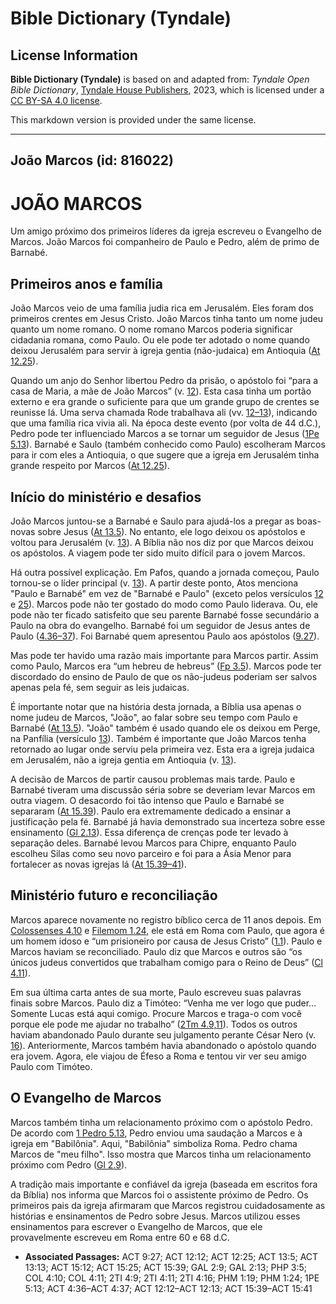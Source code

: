 # Bible Dictionary (Tyndale)

## License Information

**Bible Dictionary (Tyndale)** is based on and adapted from: _Tyndale Open Bible Dictionary_, [Tyndale House Publishers](https://tyndaleopenresources.com/), 2023, which is licensed under a [CC BY-SA 4.0 license](https://creativecommons.org/licenses/by-sa/4.0/legalcode.en).

This markdown version is provided under the same license.



--------------------------------

## João Marcos (id: 816022)

JOÃO MARCOS
===========

Um amigo próximo dos primeiros líderes da igreja escreveu o Evangelho de Marcos. João Marcos foi companheiro de Paulo e Pedro, além de primo de Barnabé.

Primeiros anos e família
------------------------

João Marcos veio de uma família judia rica em Jerusalém. Eles foram dos primeiros crentes em Jesus Cristo. João Marcos tinha tanto um nome judeu quanto um nome romano. O nome romano Marcos poderia significar cidadania romana, como Paulo. Ou ele pode ter adotado o nome quando deixou Jerusalém para servir à igreja gentia (não\-judaica) em Antioquia ([At 12\.25](https://ref.ly/Acts12:25)).

Quando um anjo do Senhor libertou Pedro da prisão, o apóstolo foi “para a casa de Maria, a mãe de João Marcos” (v. [12](https://ref.ly/Acts12:12)). Esta casa tinha um portão externo e era grande o suficiente para que um grande grupo de crentes se reunisse lá. Uma serva chamada Rode trabalhava ali (vv. [12–13](https://ref.ly/Acts12:12-Acts12:13)), indicando que uma família rica vivia ali. Na época deste evento (por volta de 44 d.C.), Pedro pode ter influenciado Marcos a se tornar um seguidor de Jesus ([1Pe 5\.13](https://ref.ly/1Pet5:13)). Barnabé e Saulo (também conhecido como Paulo) escolheram Marcos para ir com eles a Antioquia, o que sugere que a igreja em Jerusalém tinha grande respeito por Marcos ([At 12\.25](https://ref.ly/Acts12:25)).

Início do ministério e desafios
-------------------------------

João Marcos juntou\-se a Barnabé e Saulo para ajudá\-los a pregar as boas\-novas sobre Jesus ([At 13\.5](https://ref.ly/Acts13:5)). No entanto, ele logo deixou os apóstolos e voltou para Jerusalém (v. [13](https://ref.ly/Acts13:13)). A Bíblia não nos diz por que Marcos deixou os apóstolos. A viagem pode ter sido muito difícil para o jovem Marcos.

Há outra possível explicação. Em Pafos, quando a jornada começou, Paulo tornou\-se o líder principal (v. [13](https://ref.ly/Acts13:13)). A partir deste ponto, Atos menciona "Paulo e Barnabé" em vez de "Barnabé e Paulo" (exceto pelos versículos [12](https://ref.ly/Acts15:12,Acts15:25) e [25](https://ref.ly/Acts15:12,Acts15:25)). Marcos pode não ter gostado do modo como Paulo liderava. Ou, ele pode não ter ficado satisfeito que seu parente Barnabé fosse secundário a Paulo na obra do evangelho. Barnabé foi um seguidor de Jesus antes de Paulo ([4\.36–37](https://ref.ly/Acts4:36-Acts4:37)). Foi Barnabé quem apresentou Paulo aos apóstolos ([9\.27](https://ref.ly/Acts9:27)).

Mas pode ter havido uma razão mais importante para Marcos partir. Assim como Paulo, Marcos era “um hebreu de hebreus” ([Fp 3\.5](https://ref.ly/Phil3:5)). Marcos pode ter discordado do ensino de Paulo de que os não\-judeus poderiam ser salvos apenas pela fé, sem seguir as leis judaicas.

É importante notar que na história desta jornada, a Bíblia usa apenas o nome judeu de Marcos, "João", ao falar sobre seu tempo com Paulo e Barnabé ([At 13\.5](https://ref.ly/Acts13:5)). "João" também é usado quando ele os deixou em Perge, na Panfília (versículo [13](https://ref.ly/Acts13:13)). Também é importante que João Marcos tenha retornado ao lugar onde serviu pela primeira vez. Esta era a igreja judaica em Jerusalém, não a igreja gentia em Antioquia (v. [13](https://ref.ly/Acts13:13)).

A decisão de Marcos de partir causou problemas mais tarde. Paulo e Barnabé tiveram uma discussão séria sobre se deveriam levar Marcos em outra viagem. O desacordo foi tão intenso que Paulo e Barnabé se separaram ([At 15\.39](https://ref.ly/Acts15:39)). Paulo era extremamente dedicado a ensinar a justificação pela fé. Barnabé já havia demonstrado sua incerteza sobre esse ensinamento ([Gl 2\.13](https://ref.ly/Gal2:13)). Essa diferença de crenças pode ter levado à separação deles. Barnabé levou Marcos para Chipre, enquanto Paulo escolheu Silas como seu novo parceiro e foi para a Ásia Menor para fortalecer as novas igrejas lá ([At 15\.39–41](https://ref.ly/Acts15:39-Acts15:41)).

Ministério futuro e reconciliação
---------------------------------

Marcos aparece novamente no registro bíblico cerca de 11 anos depois. Em [Colossenses 4\.10](https://ref.ly/Col4:10) e [Filemom 1\.24](https://ref.ly/Phlm1:24), ele está em Roma com Paulo, que agora é um homem idoso e “um prisioneiro por causa de Jesus Cristo” ([1\.1](https://ref.ly/Phlm1:19)). Paulo e Marcos haviam se reconciliado. Paulo diz que Marcos e outros são “os únicos judeus convertidos que trabalham comigo para o Reino de Deus” ([Cl 4\.11](https://ref.ly/Col4:11)).

Em sua última carta antes de sua morte, Paulo escreveu suas palavras finais sobre Marcos. Paulo diz a Timóteo: “Venha me ver logo que puder… Somente Lucas está aqui comigo. Procure Marcos e traga\-o com você porque ele pode me ajudar no trabalho” ([2Tm 4\.9,11](https://ref.ly/2Tim4:9,2Tim4:11)). Todos os outros haviam abandonado Paulo durante seu julgamento perante César Nero (v. [16](https://ref.ly/2Tim4:16)). Anteriormente, Marcos também havia abandonado o apóstolo quando era jovem. Agora, ele viajou de Éfeso a Roma e tentou vir ver seu amigo Paulo com Timóteo.

O Evangelho de Marcos
---------------------

Marcos também tinha um relacionamento próximo com o apóstolo Pedro. De acordo com [1 Pedro 5\.13](https://ref.ly/1Pet5:13), Pedro enviou uma saudação a Marcos e à igreja em "Babilônia". Aqui, "Babilônia" simboliza Roma. Pedro chama Marcos de "meu filho". Isso mostra que Marcos tinha um relacionamento próximo com Pedro ([Gl 2\.9](https://ref.ly/Gal2:9)).

A tradição mais importante e confiável da igreja (baseada em escritos fora da Bíblia) nos informa que Marcos foi o assistente próximo de Pedro. Os primeiros pais da igreja afirmaram que Marcos registrou cuidadosamente as histórias e ensinamentos de Pedro sobre Jesus. Marcos utilizou esses ensinamentos para escrever o Evangelho de Marcos, que ele provavelmente escreveu em Roma entre 60 e 68 d.C.

* **Associated Passages:** ACT 9:27; ACT 12:12; ACT 12:25; ACT 13:5; ACT 13:13; ACT 15:12; ACT 15:25; ACT 15:39; GAL 2:9; GAL 2:13; PHP 3:5; COL 4:10; COL 4:11; 2TI 4:9; 2TI 4:11; 2TI 4:16; PHM 1:19; PHM 1:24; 1PE 5:13; ACT 4:36–ACT 4:37; ACT 12:12–ACT 12:13; ACT 15:39–ACT 15:41

